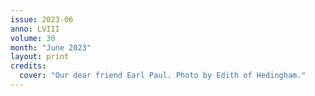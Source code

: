 ```yaml
---
issue: 2023-06
anno: LVIII
volume: 30
month: "June 2023"
layout: print
credits:
  cover: "Our dear friend Earl Paul. Photo by Edith of Hedingham."
---
```

